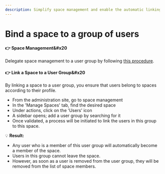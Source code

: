 ```yaml
---
description: Simplify space management and enable the automatic linking of a user group to a space
---
```


# Bind a space to a group of users

#### :point_right: Space Management\&#x20

Delegate space management to a user group by following [this procedure](manage-user-rights.md).

#### :point_right: Link a Space to a User Group\&#x20

By linking a space to a user group, you ensure that users belong to spaces according to their profile.

- From the administration site, go to space management
- In the 'Manage Spaces' tab, find the desired space
- Under actions, click on the 'Users' icon
- A sidebar opens; add a user group by searching for it
- Once validated, a process will be initiated to link the users in this group to this space.

:bulb: **Result:**

- Any user who is a member of this user group will automatically become a member of the space.
- Users in this group cannot leave the space.
- However, as soon as a user is removed from the user group, they will be removed from the list of space members.
